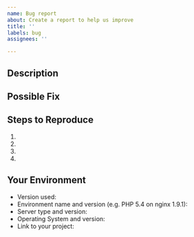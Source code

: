 ```yaml
---
name: Bug report
about: Create a report to help us improve
title: ''
labels: bug
assignees: ''

---
```


## Description


## Possible Fix


## Steps to Reproduce
1.
2.
3.
4.

## Your Environment
* Version used:
* Environment name and version (e.g. PHP 5.4 on nginx 1.9.1):
* Server type and version:
* Operating System and version:
* Link to your project:
